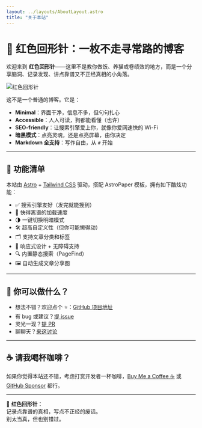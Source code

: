 ```yaml
---
layout: ../layouts/AboutLayout.astro
title: "关于本站"
---
```


# 🎯 红色回形针：一枚不走寻常路的博客

欢迎来到 **红色回形针**——这里不是教你做饭、养猫或卷绩效的地方，而是一个分享脑洞、记录发现、讲点靠谱又不正经真相的小角落。

![红色回形针](public/astropaper-og.jpg)

这不是一个普通的博客。它是：

- **Minimal**：界面干净，信息不多，但句句扎心  
- **Accessible**：人人可读，狗都能看懂（也许）  
- **SEO-friendly**：让搜索引擎爱上你，就像你爱网速快的 Wi-Fi  
- **暗黑模式**：点亮灵魂，还是点亮屏幕，由你决定  
- **Markdown 全支持**：写作自由，从 `#` 开始

---

## 🧰 功能清单

本站由 [Astro](https://astro.build/) + [Tailwind CSS](https://tailwindcss.com/) 驱动，搭配 AstroPaper 模板，拥有如下酷炫功能：

- ✅ 搜索引擎友好（发完就能搜到）
- 🚀 快得离谱的加载速度
- 🌗 一键切换明暗模式
- 🛠 超高自定义性（但你可能懒得动）
- 🗂 支持文章分类和标签
- 📱 响应式设计 + 无障碍支持
- 🔍 内置静态搜索（PageFind）
- 🖼 自动生成文章分享图

---

## 💬 你可以做什么？

- 想法不错？欢迎点个 ⭐️：[GitHub 项目地址](https://github.com/satnaing/astro-paper)
- 有 bug 或建议？[提 issue](https://github.com/satnaing/astro-paper/issues)
- 灵光一现？[提 PR](https://github.com/satnaing/astro-paper/pulls)
- 聊聊天？[来这讨论](https://github.com/satnaing/astro-paper/discussions)

---

## ☕️ 请我喝杯咖啡？

如果你觉得本站还不错，考虑打赏开发者一杯咖啡，[Buy Me a Coffee ☕️](https://buymeacoffee.com/satnaing) 或 [GitHub Sponsor](https://github.com/sponsors/satnaing) 都行。

---

🚩 **红色回形针**：  
记录点靠谱的真相，写点不正经的废话。  
别太当真，但也别错过。


